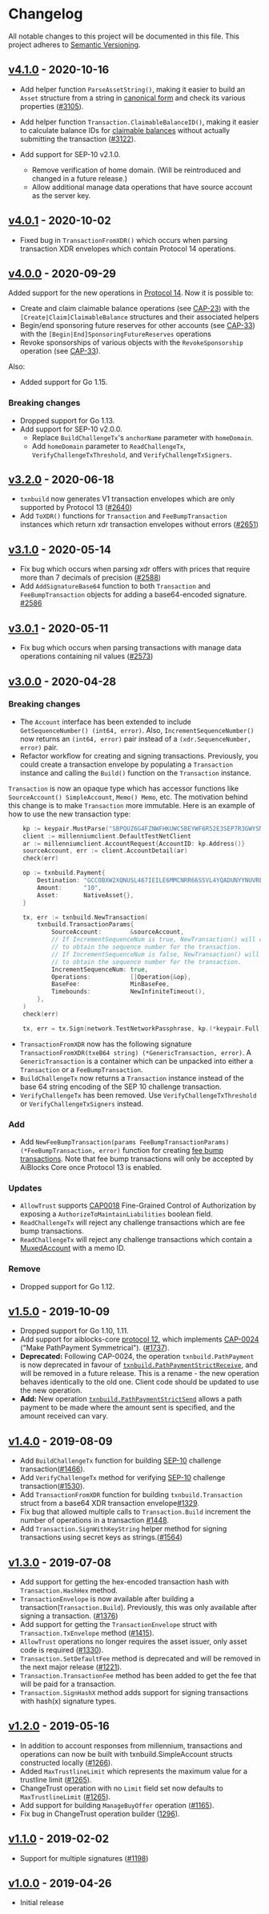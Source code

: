 # Changelog

All notable changes to this project will be documented in this
file.  This project adheres to [Semantic Versioning](http://semver.org/).

## [v4.1.0](https://github.com/aiblocks/go/releases/tag/millenniumclient-v4.1.0) - 2020-10-16

* Add helper function `ParseAssetString()`, making it easier to build an `Asset` structure from a string in [canonical form](https://github.com/aiblocks/aiblocks-protocol/blob/master/ecosystem/sep-0011.md#asset) and check its various properties ([#3105](https://github.com/aiblocks/go/pull/3105)).

* Add helper function `Transaction.ClaimableBalanceID()`, making it easier to calculate balance IDs for [claimable balances](https://developers.aiblocks.io/docs/glossary/claimable-balance/) without actually submitting the transaction ([#3122](https://github.com/aiblocks/go/pull/3122)).

* Add support for SEP-10 v2.1.0.
  * Remove verification of home domain. (Will be reintroduced and changed in a future release.)
  * Allow additional manage data operations that have source account as the server key.

## [v4.0.1](https://github.com/aiblocks/go/releases/tag/millenniumclient-v4.0.1) - 2020-10-02

* Fixed bug in `TransactionFromXDR()` which occurs when parsing transaction XDR envelopes which contain Protocol 14 operations.

## [v4.0.0](https://github.com/aiblocks/go/releases/tag/millenniumclient-v4.0.0) - 2020-09-29

Added support for the new operations in [Protocol 14](https://github.com/aiblocks/go/issues/3035). Now it is possible to:
* Create and claim claimable balance operations (see [CAP-23](https://github.com/aiblocks/aiblocks-protocol/blob/master/core/cap-0023.md)) with the `[Create|Claim]ClaimableBalance` structures and their associated helpers
* Begin/end sponsoring future reserves for other accounts (see [CAP-33](https://github.com/aiblocks/aiblocks-protocol/blob/master/core/cap-0033.md)) with the `[Begin|End]SponsoringFutureReserves` operations
* Revoke sponsorships of various objects with the `RevokeSponsorship` operation (see [CAP-33](https://github.com/aiblocks/aiblocks-protocol/blob/master/core/cap-0033.md)).

Also:
* Added support for Go 1.15.
### Breaking changes

* Dropped support for Go 1.13.
* Add support for SEP-10 v2.0.0.
  * Replace `BuildChallengeTx`'s `anchorName` parameter with `homeDomain`.
  * Add `homeDomain` parameter to `ReadChallengeTx`, `VerifyChallengeTxThreshold`, and `VerifyChallengeTxSigners`.

## [v3.2.0](https://github.com/aiblocks/go/releases/tag/millenniumclient-v3.2.0) - 2020-06-18

* `txnbuild` now generates V1 transaction envelopes which are only supported by Protocol 13 ([#2640](https://github.com/aiblocks/go/pull/2640))
* Add `ToXDR()` functions for `Transaction` and `FeeBumpTransaction` instances which return xdr transaction envelopes without errors ([#2651](https://github.com/aiblocks/go/pull/2651))

## [v3.1.0](https://github.com/aiblocks/go/releases/tag/millenniumclient-v3.1.0) - 2020-05-14

* Fix bug which occurs when parsing xdr offers with prices that require more than 7 decimals of precision ([#2588](https://github.com/aiblocks/go/pull/2588))
* Add `AddSignatureBase64` function to both `Transaction` and `FeeBumpTransaction` objects for adding a base64-encoded signature. [#2586](https://github.com/aiblocks/go/pull/2586)

## [v3.0.1](https://github.com/aiblocks/go/releases/tag/millenniumclient-v3.0.1) - 2020-05-11

* Fix bug which occurs when parsing transactions with manage data operations containing nil values ([#2573](https://github.com/aiblocks/go/pull/2573))

## [v3.0.0](https://github.com/aiblocks/go/releases/tag/millenniumclient-v3.0.0) - 2020-04-28

### Breaking changes

* The `Account` interface has been extended to include `GetSequenceNumber() (int64, error)`. Also, `IncrementSequenceNumber()` now returns an `(int64, error)` pair instead of a `(xdr.SequenceNumber, error)` pair.
* Refactor workflow for creating and signing transactions. Previously, you could create a transaction envelope by populating a `Transaction` instance and calling the `Build()` function on the `Transaction` instance.

`Transaction` is now an opaque type which has accessor functions like `SourceAccount() SimpleAccount`, `Memo() Memo`, etc. The motivation behind this change is to make `Transaction` more immutable. Here is an example of how to use the new transaction type:
```go
	kp := keypair.MustParse("SBPQUZ6G4FZNWFHKUWC5BEYWF6R52E3SEP7R3GWYSM2XTKGF5LNTWW4R")
	client := millenniumclient.DefaultTestNetClient
	ar := millenniumclient.AccountRequest{AccountID: kp.Address()}
	sourceAccount, err := client.AccountDetail(ar)
	check(err)

	op := txnbuild.Payment{
		Destination: "GCCOBXW2XQNUSL467IEILE6MMCNRR66SSVL4YQADUNYYNUVREF3FIV2Z",
		Amount:      "10",
		Asset:       NativeAsset{},
	}

	tx, err := txnbuild.NewTransaction(
		txnbuild.TransactionParams{
			SourceAccount:        &sourceAccount,
			// If IncrementSequenceNum is true, NewTransaction() will call `sourceAccount.IncrementSequenceNumber()`
			// to obtain the sequence number for the transaction.
			// If IncrementSequenceNum is false, NewTransaction() will call `sourceAccount.GetSequenceNumber()`
			// to obtain the sequence number for the transaction.
			IncrementSequenceNum: true,
			Operations:           []Operation{&op},
			BaseFee:              MinBaseFee,
			Timebounds:           NewInfiniteTimeout(),
		},
	)
	check(err)

	tx, err = tx.Sign(network.TestNetworkPassphrase, kp.(*keypair.Full))
```

* `TransactionFromXDR` now has the following signature `TransactionFromXDR(txeB64 string) (*GenericTransaction, error)`. A `GenericTransaction` is a container which can be unpacked into either a `Transaction` or a `FeeBumpTransaction`.
* `BuildChallengeTx` now returns a `Transaction` instance instead of the base 64 string encoding of the SEP 10 challenge transaction.
* `VerifyChallengeTx` has been removed. Use `VerifyChallengeTxThreshold` or `VerifyChallengeTxSigners` instead.

### Add

* Add `NewFeeBumpTransaction(params FeeBumpTransactionParams) (*FeeBumpTransaction, error)` function for creating [fee bump transactions](https://github.com/aiblocks/aiblocks-protocol/blob/master/core/cap-0015.md). Note that fee bump transactions will only be accepted by AiBlocks Core once Protocol 13 is enabled.

### Updates

* `AllowTrust` supports [CAP0018](https://github.com/aiblocks/aiblocks-protocol/blob/master/core/cap-0018.md) Fine-Grained Control of Authorization by exposing a `AuthorizeToMaintainLiabilities` boolean field.
* `ReadChallengeTx` will reject any challenge transactions which are fee bump transactions.
* `ReadChallengeTx` will reject any challenge transactions which contain a [MuxedAccount](https://github.com/aiblocks/aiblocks-protocol/blob/master/core/cap-0027.md) with a memo ID.

### Remove

* Dropped support for Go 1.12.

## [v1.5.0](https://github.com/aiblocks/go/releases/tag/millenniumclient-v1.5.0) - 2019-10-09

* Dropped support for Go 1.10, 1.11.
* Add support for aiblocks-core [protocol 12](https://github.com/aiblocks/aiblocks-core/releases/tag/v12.0.0), which implements [CAP-0024](https://github.com/aiblocks/aiblocks-protocol/blob/master/core/cap-0024.md) ("Make PathPayment Symmetrical"). ([#1737](https://github.com/aiblocks/go/issues/1737)).
* **Deprecated:** Following CAP-0024, the operation `txnbuild.PathPayment` is now deprecated in favour of [`txnbuild.PathPaymentStrictReceive`](https://godoc.org/github.com/aiblocks/go/txnbuild#PathPaymentStrictReceive), and will be removed in a future release. This is a rename - the new operation behaves identically to the old one. Client code should be updated to use the new operation.
* **Add:** New operation [`txnbuild.PathPaymentStrictSend`](https://godoc.org/github.com/aiblocks/go/txnbuild#PathPaymentStrictSend) allows a path payment to be made where the amount sent is specified, and the amount received can vary.

## [v1.4.0](https://github.com/aiblocks/go/releases/tag/millenniumclient-v1.4.0) - 2019-08-09

* Add `BuildChallengeTx` function for building [SEP-10](https://github.com/aiblocks/aiblocks-protocol/blob/master/ecosystem/sep-0010.md) challenge transaction([#1466](https://github.com/aiblocks/go/issues/1466)).
* Add `VerifyChallengeTx` method for verifying [SEP-10](https://github.com/aiblocks/aiblocks-protocol/blob/master/ecosystem/sep-0010.md) challenge transaction([#1530](https://github.com/aiblocks/go/issues/1530)).
* Add `TransactionFromXDR` function for building `txnbuild.Transaction` struct from a  base64 XDR transaction envelope[#1329](https://github.com/aiblocks/go/issues/1329).
* Fix bug that allowed multiple calls to `Transaction.Build` increment the number of operations in a transaction [#1448](https://github.com/aiblocks/go/issues/1448).
* Add `Transaction.SignWithKeyString` helper method for signing transactions using secret keys as strings.([#1564](https://github.com/aiblocks/go/issues/1564))


## [v1.3.0](https://github.com/aiblocks/go/releases/tag/millenniumclient-v1.3.0) - 2019-07-08

* Add support for getting the hex-encoded transaction hash with `Transaction.HashHex` method.
* `TransactionEnvelope` is now available after building a transaction(`Transaction.Build`). Previously, this was only available after signing a transaction. ([#1376](https://github.com/aiblocks/go/pull/1376))
* Add support for getting the `TransactionEnvelope` struct with `Transaction.TxEnvelope` method ([#1415](https://github.com/aiblocks/go/issues/1415)).
* `AllowTrust` operations no longer requires the asset issuer, only asset code is required ([#1330](https://github.com/aiblocks/go/issues/1330)).
* `Transaction.SetDefaultFee` method is deprecated and will be removed in the next major release ([#1221](https://github.com/aiblocks/go/issues/1221)).
* `Transaction.TransactionFee` method has been added to get the fee that will be paid for a transaction.
* `Transaction.SignHashX` method adds support for signing transactions with hash(x) signature types.

## [v1.2.0](https://github.com/aiblocks/go/releases/tag/millenniumclient-v1.2.0) - 2019-05-16

* In addition to account responses from millennium, transactions and operations can now be built with txnbuild.SimpleAccount structs constructed locally ([#1266](https://github.com/aiblocks/go/issues/1266)).
* Added `MaxTrustlineLimit` which represents the maximum value for a trustline limit ([#1265](https://github.com/aiblocks/go/issues/1265)).
* ChangeTrust operation with no `Limit` field set now defaults to `MaxTrustlineLimit` ([#1265](https://github.com/aiblocks/go/issues/1265)).
* Add support for building `ManageBuyOffer` operation ([#1165](https://github.com/aiblocks/go/issues/1165)).
* Fix bug in ChangeTrust operation builder ([1296](https://github.com/aiblocks/go/issues/1296)).

## [v1.1.0](https://github.com/aiblocks/go/releases/tag/millenniumclient-v1.1.0) - 2019-02-02

* Support for multiple signatures ([#1198](https://github.com/aiblocks/go/pull/1198))

## [v1.0.0](https://github.com/aiblocks/go/releases/tag/millenniumclient-v1.0) - 2019-04-26

* Initial release
